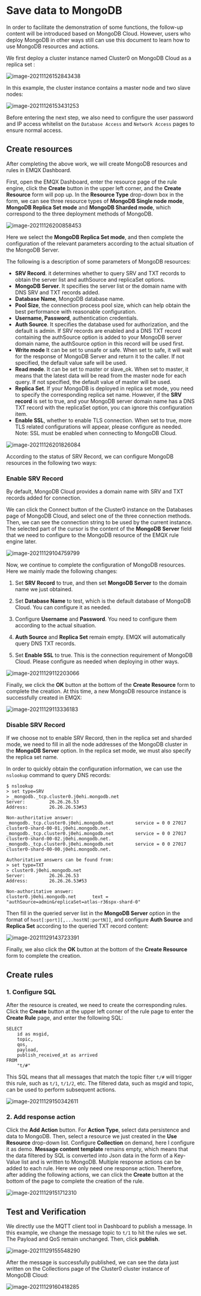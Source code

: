 # Save data to MongoDB

In order to facilitate the demonstration of some functions, the follow-up content will be introduced based on MongoDB Cloud. However, users who deploy MongoDB in other ways still can use this document to learn how to use MongoDB resources and actions.

We first deploy a cluster instance named Cluster0 on MongoDB Cloud as a replica set :

![image-20211126152843438](./assets/rule-engine/mongo_data_to_store1.png)

In this example, the cluster instance contains a master node and two slave nodes:

![image-20211126153431253](./assets/rule-engine/mongo_data_to_store2.png)

Before entering the next step, we also need to configure the user password and IP access whitelist on the `Database Access` and `Network Access` pages to ensure normal access.

## Create resources

After completing the above work, we will create MongoDB resources and rules in EMQX Dashboard.

First, open the EMQX Dashboard, enter the resource page of the rule engine, click the **Create** button in the upper left corner, and the **Create Resource** form will pop up. In the **Resource Type** drop-down box in the form, we can see three resource types of **MongoDB Single node mode**, **MongoDB Replica Set mode** and **MongoDB Sharded mode**, which correspond to the three deployment methods of MongoDB.

![image-20211126200858453](./assets/rule-engine/mongo_data_to_store3.png)

Here we select the **MongoDB Replica Set mode**, and then complete the configuration of the relevant parameters according to the actual situation of the MongoDB Server.

The following is a description of some parameters of MongoDB resources:

- **SRV Record**. it determines whether to query SRV and TXT records to obtain the server list and authSource and replicaSet options.
- **MongoDB Server**. It specifies the server list or the domain name with DNS SRV and TXT records added.
- **Database Name**, MongoDB database name.
- **Pool Size**, the connection process pool size, which can help obtain the best performance with reasonable configuration.
- **Username, Password**, authentication credentials.
- **Auth Source**. It specifies the database used for authorization, and the default is admin. If SRV records are enabled and a DNS TXT record containing the authSource option is added to your MongoDB server domain name, the authSource option in this record will be used first.
- **Write mode** It can be set to unsafe or safe. When set to safe, it will wait for the response of MongoDB Server and return it to the caller. If not specified, the default value safe will be used.
- **Read mode**. It can be set to master or slave_ok. When set to master, it means that the latest data will be read from the master node for each query. If not specified, the default value of master will be used.
- **Replica Set**. If your MongoDB is deployed in replica set mode, you need to specify the corresponding replica set name. However, if the **SRV record** is set to true, and your MongoDB server domain name has a DNS TXT record with the replicaSet option, you can ignore this configuration item.
- **Enable SSL**, whether to enable TLS connection. When set to true, more TLS related configurations will appear, please configure as needed. Note: SSL must be enabled when connecting to MongoDB Cloud.

![image-20211126201826084](./assets/rule-engine/mongo_data_to_store4.png)

According to the status of SRV Record, we can configure MongoDB resources in the following two ways:

### Enable SRV Record

By default, MongoDB Cloud provides a domain name with SRV and TXT records added for connection.

We can click the Connect button of the Cluster0 instance on the Databases page of MongoDB Cloud, and select one of the three connection methods. Then, we can see the connection string to be used by the current instance. The selected part of the cursor is the content of the **MongoDB Server**  field that we need to configure to the MongoDB resource of the EMQX rule engine later.

![image-20211129104759799](./assets/rule-engine/mongo_data_to_store5.png)

Now, we continue to complete the configuration of MongoDB resources. Here we mainly made the following changes:

1. Set **SRV Record** to true, and then set **MongoDB Server** to the domain name we just obtained.
2. Set **Database Name** to test, which is the default database of MongoDB Cloud. You can configure it as needed.

3. Configure **Username** and **Password**. You need to configure them according to the actual situation.

4. **Auth Source** and **Replica Set** remain empty. EMQX will automatically query DNS TXT records.
5. Set **Enable SSL** to true. This is the connection requirement of MongoDB Cloud. Please configure as needed when deploying in other ways.

![image-20211129112203066](./assets/rule-engine/mongo_data_to_store6.png)

Finally, we click the **OK** button at the bottom of the **Create Resource** form to complete the creation. At this time, a new MongoDB resource instance is successfully created in EMQX:

![image-20211129113336183](./assets/rule-engine/mongo_data_to_store7.png)

### Disable SRV Record

If we choose not to enable SRV Record, then in the replica set and sharded mode, we need to fill in all the node addresses of the MongoDB cluster in the **MongoDB Server** option. In the replica set mode, we must also specify the replica set name.

In order to quickly obtain the configuration information, we can use the `nslookup` command to query DNS records:

```
$ nslookup
> set type=SRV 
> _mongodb._tcp.cluster0.j0ehi.mongodb.net
Server:         26.26.26.53
Address:        26.26.26.53#53

Non-authoritative answer:
_mongodb._tcp.cluster0.j0ehi.mongodb.net        service = 0 0 27017 cluster0-shard-00-01.j0ehi.mongodb.net.
_mongodb._tcp.cluster0.j0ehi.mongodb.net        service = 0 0 27017 cluster0-shard-00-02.j0ehi.mongodb.net.
_mongodb._tcp.cluster0.j0ehi.mongodb.net        service = 0 0 27017 cluster0-shard-00-00.j0ehi.mongodb.net.

Authoritative answers can be found from:
> set type=TXT 
> cluster0.j0ehi.mongodb.net
Server:         26.26.26.53
Address:        26.26.26.53#53

Non-authoritative answer:
cluster0.j0ehi.mongodb.net      text = "authSource=admin&replicaSet=atlas-r36spx-shard-0"
```

Then fill in the queried server list in the **MongoDB Server** option in the format of `host[:port][,...hostN[:portN]]`, and configure **Auth Source**  and **Replica Set** according to the queried TXT record content:

![image-20211129143723391](./assets/rule-engine/mongo_data_to_store8.png)

Finally, we also click the **OK** button at the bottom of the **Create Resource** form to complete the creation.

## Create rules

### 1. Configure SQL

After the resource is created, we need to create the corresponding rules. Click the **Create** button at the upper left corner of the rule page to enter the **Create Rule** page, and enter the following SQL:

```
SELECT
	id as msgid,
	topic,
	qos,
	payload,
	publish_received_at as arrived
FROM
	"t/#"
```

This SQL means that all messages that match the topic filter `t/#` will trigger this rule, such as `t/1`, `t/1/2`, etc. The filtered data, such as msgid and topic, can be used to perform subsequent actions.

![image-20211129150342611](./assets/rule-engine/mongo_data_to_store9.png)

### 2. Add response action

Click the **Add Action** button. For **Action Type**, select data persistence and data to MongoDB. Then, select a resource we just created in the **Use Resource** drop-down list. Configure **Collection** on demand, here I configure it as demo. **Message content template** remains empty, which means that the data filtered by SQL is converted into Json data in the form of a Key-Value list and is written to MongoDB. Multiple response actions can be added to each rule. Here we only need one response action. Therefore, after adding the following actions, we can click the **Create** button at the bottom of the page to complete the creation of the rule.

![image-20211129151712310](./assets/rule-engine/mongo_data_to_store10.png)

## Test and Verification

We directly use the MQTT client tool in Dashboard to publish a message. In this example, we change the message topic to `t/1` to hit the rules we set. The Payload and QoS remain unchanged. Then, click **publish**.

![image-20211129155548290](./assets/rule-engine/mongo_data_to_store11.png)

After the message is successfully published, we can see the data just written on the Collections page of the Cluster0 cluster instance of MongoDB Cloud:

![image-20211129160418285](./assets/rule-engine/mongo_data_to_store12.png)
